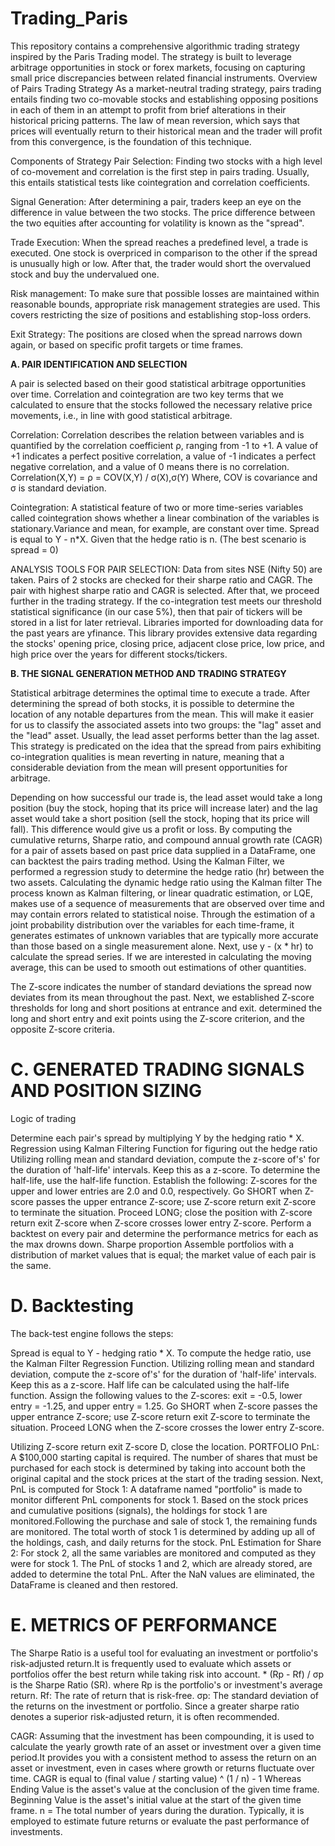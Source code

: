 # Trading_Paris
This repository contains a comprehensive algorithmic trading strategy inspired by the Paris Trading model. The strategy is built to leverage arbitrage opportunities in stock or forex markets, focusing on capturing small price discrepancies between related financial instruments.
Overview of Pairs Trading Strategy As a market-neutral trading strategy, pairs trading entails finding two co-movable stocks and establishing opposing positions in each of them in an attempt to profit from brief alterations in their historical pricing patterns. The law of mean reversion, which says that prices will eventually return to their historical mean and the trader will profit from this convergence, is the foundation of this technique.

Components of Strategy Pair Selection: Finding two stocks with a high level of co-movement and correlation is the first step in pairs trading. Usually, this entails statistical tests like cointegration and correlation coefficients.

Signal Generation: After determining a pair, traders keep an eye on the difference in value between the two stocks. The price difference between the two equities after accounting for volatility is known as the "spread".

Trade Execution: When the spread reaches a predefined level, a trade is executed. One stock is overpriced in comparison to the other if the spread is unusually high or low. After that, the trader would short the overvalued stock and buy the undervalued one.

Risk management: To make sure that possible losses are maintained within reasonable bounds, appropriate risk management strategies are used. This covers restricting the size of positions and establishing stop-loss orders.

Exit Strategy: The positions are closed when the spread narrows down again, or based on specific profit targets or time frames.

**A. PAIR IDENTIFICATION AND SELECTION**

A pair is selected based on their good statistical arbitrage opportunities over time.
Correlation and cointegration are two key terms that we calculated to ensure that the stocks followed the necessary relative price movements, i.e., in line with good statistical arbitrage. 

Correlation: Correlation describes the relation between variables and is quantified by the correlation coefficient ρ, ranging from -1 to +1. A value of +1 indicates a perfect positive correlation, a value of -1 indicates a perfect negative correlation, and a value of 0 means there is no correlation. Correlation(X,Y) = ρ = COV(X,Y) / σ(X),σ(Y) Where, COV is covariance and σ is standard deviation.

Cointegration: A statistical feature of two or more time-series variables called cointegration shows whether a linear combination of the variables is stationary.Variance and mean, for example, are constant over time. Spread is equal to Y - n*X. Given that the hedge ratio is n. (The best scenario is spread = 0)

ANALYSIS TOOLS FOR PAIR SELECTION: Data from sites NSE (Nifty 50) are taken. Pairs of 2 stocks are checked for their sharpe ratio and CAGR. The pair with highest sharpe ratio and CAGR is selected. After that, we proceed further in the trading strategy. If the co-integration test meets our threshold statistical significance (in our case 5%), then that pair of tickers will be stored in a list for later retrieval. Libraries imported for downloading data for the past years are yfinance. This library provides extensive data regarding the stocks' opening price, closing price, adjacent close price, low price, and high price over the years for different stocks/tickers.

**B. THE SIGNAL GENERATION METHOD AND TRADING STRATEGY**

Statistical arbitrage determines the optimal time to execute a trade. After determining the spread of both stocks, it is possible to determine the location of any notable departures from the mean. This will make it easier for us to classify the associated assets into two groups: the "lag" asset and the "lead" asset. Usually, the lead asset performs better than the lag asset. This strategy is predicated on the idea that the spread from pairs exhibiting co-integration qualities is mean reverting in nature, meaning that a considerable deviation from the mean will present opportunities for arbitrage.

Depending on how successful our trade is, the lead asset would take a long position (buy the stock, hoping that its price will increase later) and the lag asset would take a short position (sell the stock, hoping that its price will fall). This difference would give us a profit or loss. By computing the cumulative returns, Sharpe ratio, and compound annual growth rate (CAGR) for a pair of assets based on past price data supplied in a DataFrame, one can backtest the pairs trading method. 
Using the Kalman Filter, we performed a regression study to determine the hedge ratio (hr) between the two assets. Calculating the dynamic hedge ratio using the Kalman filter The process known as Kalman filtering, or linear quadratic estimation, or LQE, makes use of a sequence of measurements that are observed over time and may contain errors related to statistical noise. Through the estimation of a joint probability distribution over the variables for each time-frame, it generates estimates of unknown variables that are typically more accurate than those based on a single measurement alone.
Next, use y - (x * hr) to calculate the spread series. If we are interested in calculating the moving average, this can be used to smooth out estimations of other quantities.

The Z-score indicates the number of standard deviations the spread now deviates from its mean throughout the past. Next, we established Z-score thresholds for long and short positions at entrance and exit. determined the long and short entry and exit points using the Z-score criterion, and the opposite Z-score criteria.

# C. GENERATED TRADING SIGNALS AND POSITION SIZING

Logic of trading

Determine each pair's spread by multiplying Y by the hedging ratio * X. Regression using Kalman Filtering Function for figuring out the hedge ratio Utilizing rolling mean and standard deviation, compute the z-score of's' for the duration of 'half-life' intervals. Keep this as a z-score. To determine the half-life, use the half-life function. Establish the following: Z-scores for the upper and lower entries are 2.0 and 0.0, respectively. Go SHORT when Z-score passes the upper entrance Z-score; use Z-score return exit Z-score to terminate the situation. Proceed LONG; close the position with Z-score return exit Z-score when Z-score crosses lower entry Z-score. Perform a backtest on every pair and determine the performance metrics for each as the max drowns down. Sharpe proportion Assemble portfolios with a distribution of market values that is equal; the market value of each pair is the same.

# D. Backtesting

The back-test engine follows the steps:

Spread is equal to Y - hedging ratio * X. To compute the hedge ratio, use the Kalman Filter Regression Function. Utilizing rolling mean and standard deviation, compute the z-score of's' for the duration of 'half-life' intervals. Keep this as a z-score. Half life can be calculated using the half-life function. Assign the following values to the Z-scores: exit = -0.5, lower entry = -1.25, and upper entry = 1.25. Go SHORT when Z-score passes the upper entrance Z-score; use Z-score return exit Z-score to terminate the situation. Proceed LONG when the Z-score crosses the lower entry Z-score. 

Utilizing Z-score return exit Z-score D, close the location. PORTFOLIO PnL: A $100,000 starting capital is required. The number of shares that must be purchased for each stock is determined by taking into account both the original capital and the stock prices at the start of the trading session. Next, PnL is computed for Stock 1: A dataframe named "portfolio" is made to monitor different PnL components for stock 1. Based on the stock prices and cumulative positions (signals), the holdings for stock 1 are monitored.Following the purchase and sale of stock 1, the remaining funds are monitored. The total worth of stock 1 is determined by adding up all of the holdings, cash, and daily returns for the stock. PnL Estimation for Share 2: For stock 2, all the same variables are monitored and computed as they were for stock 1. The PnL of stocks 1 and 2, which are already stored, are added to determine the total PnL. After the NaN values are eliminated, the DataFrame is cleaned and then restored.


# E. METRICS OF PERFORMANCE

The Sharpe Ratio is a useful tool for evaluating an investment or portfolio's risk-adjusted return.It is frequently used to evaluate which assets or portfolios offer the best return while taking risk into account. * (Rp - Rf) / σp is the Sharpe Ratio (SR). where Rp is the portfolio's or investment's average return. Rf: The rate of return that is risk-free. σp: The standard deviation of the returns on the investment or portfolio. Since a greater sharpe ratio denotes a superior risk-adjusted return, it is often recommended.

CAGR: Assuming that the investment has been compounding, it is used to calculate the yearly growth rate of an asset or investment over a given time period.It provides you with a consistent method to assess the return on an asset or investment, even in cases where growth or returns fluctuate over time. CAGR is equal to (final value / starting value) ^ (1 / n) - 1 Whereas Ending Value is the asset's value at the conclusion of the given time frame. Beginning Value is the asset's initial value at the start of the given time frame. n = The total number of years during the duration. Typically, it is employed to estimate future returns or evaluate the past performance of investments.












